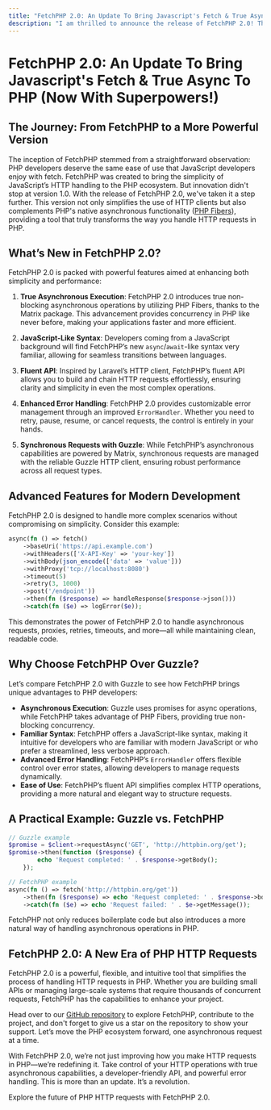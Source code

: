```yaml
---
title: "FetchPHP 2.0: An Update To Bring Javascript's Fetch & True Async To PHP (Now With Superpowers!)"
description: "I am thrilled to announce the release of FetchPHP 2.0! This new version is crafted to simplify HTTP requests in PHP, enhancing your development experience with greater ease and efficiency. If you have ever faced challenges with asynchronous operations in PHP, FetchPHP 2.0 is the perfect solution for you."
---
```


# FetchPHP 2.0: An Update To Bring Javascript's Fetch & True Async To PHP (Now With Superpowers!)

## The Journey: From FetchPHP to a More Powerful Version

The inception of FetchPHP stemmed from a straightforward observation: PHP developers deserve the same ease of use that JavaScript developers enjoy with fetch. FetchPHP was created to bring the simplicity of JavaScript’s HTTP handling to the PHP ecosystem. But innovation didn't stop at version 1.0. With the release of FetchPHP 2.0, we've taken it a step further. This version not only simplifies the use of HTTP clients but also complements PHP's native asynchronous functionality ([PHP Fibers](https://www.php.net/manual/en/language.fibers.php)), providing a tool that truly transforms the way you handle HTTP requests in PHP.

## What’s New in FetchPHP 2.0?

FetchPHP 2.0 is packed with powerful features aimed at enhancing both simplicity and performance:

1. **True Asynchronous Execution**: FetchPHP 2.0 introduces true non-blocking asynchronous operations by utilizing PHP Fibers, thanks to the Matrix package. This advancement provides concurrency in PHP like never before, making your applications faster and more efficient.

2. **JavaScript-Like Syntax**: Developers coming from a JavaScript background will find FetchPHP’s new `async`/`await`-like syntax very familiar, allowing for seamless transitions between languages.

3. **Fluent API**: Inspired by Laravel’s HTTP client, FetchPHP’s fluent API allows you to build and chain HTTP requests effortlessly, ensuring clarity and simplicity in even the most complex operations.

4. **Enhanced Error Handling**: FetchPHP 2.0 provides customizable error management through an improved `ErrorHandler`. Whether you need to retry, pause, resume, or cancel requests, the control is entirely in your hands.

5. **Synchronous Requests with Guzzle**: While FetchPHP’s asynchronous capabilities are powered by Matrix, synchronous requests are managed with the reliable Guzzle HTTP client, ensuring robust performance across all request types.

## Advanced Features for Modern Development

FetchPHP 2.0 is designed to handle more complex scenarios without compromising on simplicity. Consider this example:

```php
async(fn () => fetch()
    ->baseUri('https://api.example.com')
    ->withHeaders(['X-API-Key' => 'your-key'])
    ->withBody(json_encode(['data' => 'value']))
    ->withProxy('tcp://localhost:8080')
    ->timeout(5)
    ->retry(3, 1000)
    ->post('/endpoint'))
    ->then(fn ($response) => handleResponse($response->json()))
    ->catch(fn ($e) => logError($e));
```

This demonstrates the power of FetchPHP 2.0 to handle asynchronous requests, proxies, retries, timeouts, and more—all while maintaining clean, readable code.

## Why Choose FetchPHP Over Guzzle?

Let’s compare FetchPHP 2.0 with Guzzle to see how FetchPHP brings unique advantages to PHP developers:

- **Asynchronous Execution**: Guzzle uses promises for async operations, while FetchPHP takes advantage of PHP Fibers, providing true non-blocking concurrency.
- **Familiar Syntax**: FetchPHP offers a JavaScript-like syntax, making it intuitive for developers who are familiar with modern JavaScript or who prefer a streamlined, less verbose approach.
- **Advanced Error Handling**: FetchPHP’s `ErrorHandler` offers flexible control over error states, allowing developers to manage requests dynamically.
- **Ease of Use**: FetchPHP’s fluent API simplifies complex HTTP operations, providing a more natural and elegant way to structure requests.

## A Practical Example: Guzzle vs. FetchPHP

```php
// Guzzle example
$promise = $client->requestAsync('GET', 'http://httpbin.org/get');
$promise->then(function ($response) {
        echo 'Request completed: ' . $response->getBody();
    });

// FetchPHP example
async(fn () => fetch('http://httpbin.org/get'))
    ->then(fn ($response) => echo 'Request completed: ' . $response->body())
    ->catch(fn ($e) => echo 'Request failed: ' . $e->getMessage());
```

FetchPHP not only reduces boilerplate code but also introduces a more natural way of handling asynchronous operations in PHP.

## FetchPHP 2.0: A New Era of PHP HTTP Requests

FetchPHP 2.0 is a powerful, flexible, and intuitive tool that simplifies the process of handling HTTP requests in PHP. Whether you are building small APIs or managing large-scale systems that require thousands of concurrent requests, FetchPHP has the capabilities to enhance your project.

Head over to our [GitHub repository](https://github.com/Thavarshan/fetch-php) to explore FetchPHP, contribute to the project, and don't forget to give us a star on the repository to show your support. Let’s move the PHP ecosystem forward, one asynchronous request at a time.

With FetchPHP 2.0, we’re not just improving how you make HTTP requests in PHP—we’re redefining it. Take control of your HTTP operations with true asynchronous capabilities, a developer-friendly API, and powerful error handling. This is more than an update. It’s a revolution.

Explore the future of PHP HTTP requests with FetchPHP 2.0.
